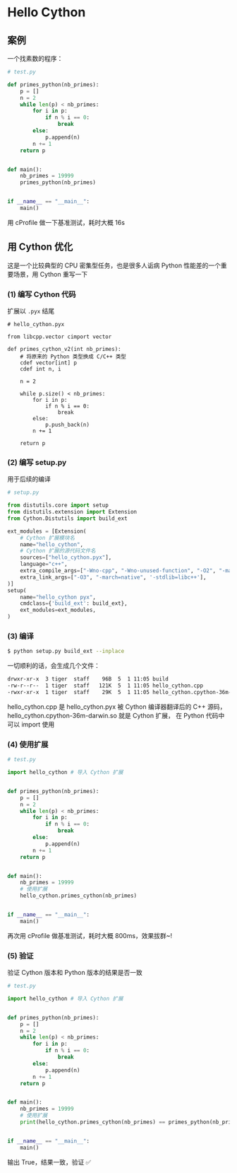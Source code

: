 # Hello Cython

## 案例

一个找素数的程序：

```Python
# test.py

def primes_python(nb_primes):
    p = []
    n = 2
    while len(p) < nb_primes:
        for i in p:
            if n % i == 0:
                break
        else:
            p.append(n)
        n += 1
    return p


def main():
    nb_primes = 19999
    primes_python(nb_primes)


if __name__ == "__main__":
    main()
```

用 cProfile 做一下基准测试，耗时大概 16s

## 用 Cython 优化

这是一个比较典型的 CPU 密集型任务，也是很多人诟病 Python 性能差的一个重要场景，用 Cython 重写一下

### (1) 编写 Cython 代码

扩展以 `.pyx` 结尾

```Cython
# hello_cython.pyx

from libcpp.vector cimport vector

def primes_cython_v2(int nb_primes):
    # 将原来的 Python 类型换成 C/C++ 类型
    cdef vector[int] p
    cdef int n, i

    n = 2

    while p.size() < nb_primes:
        for i in p:
            if n % i == 0:
                break
        else:
            p.push_back(n)
        n += 1

    return p
```

### (2) 编写 setup.py

用于后续的编译

```Python
# setup.py

from distutils.core import setup
from distutils.extension import Extension
from Cython.Distutils import build_ext

ext_modules = [Extension(
    # Cython 扩展模块名
    name="hello_cython",
    # Cython 扩展的源代码文件名
    sources=["hello_cython.pyx"],
    language="c++",
    extra_compile_args=["-Wno-cpp", "-Wno-unused-function", "-O2", "-march=native", '-stdlib=libc++', '-std=c++11'],
    extra_link_args=["-O3", "-march=native", '-stdlib=libc++'],
)]
setup(
    name="hello_cython pyx",
    cmdclass={'build_ext': build_ext},
    ext_modules=ext_modules,
)
```

### (3) 编译

```bash
$ python setup.py build_ext --inplace
```

一切顺利的话，会生成几个文件：

```bash
drwxr-xr-x  3 tiger  staff    96B  5  1 11:05 build
-rw-r--r--  1 tiger  staff   121K  5  1 11:05 hello_cython.cpp
-rwxr-xr-x  1 tiger  staff    29K  5  1 11:05 hello_cython.cpython-36m-darwin.so
```

hello_cython.cpp 是 hello_cython.pyx 被 Cython 编译器翻译后的 C++ 源码，hello_cython.cpython-36m-darwin.so 就是 Cython 扩展，
在 Python 代码中可以 import 使用

### (4) 使用扩展

```Python
# test.py

import hello_cython # 导入 Cython 扩展


def primes_python(nb_primes):
    p = []
    n = 2
    while len(p) < nb_primes:
        for i in p:
            if n % i == 0:
                break
        else:
            p.append(n)
        n += 1
    return p


def main():
    nb_primes = 19999
    # 使用扩展
    hello_cython.primes_cython(nb_primes)


if __name__ == "__main__":
    main()
```

再次用 cProfile 做基准测试，耗时大概 800ms，效果拔群~!

### (5) 验证

验证 Cython 版本和 Python 版本的结果是否一致

```python
# test.py

import hello_cython # 导入 Cython 扩展


def primes_python(nb_primes):
    p = []
    n = 2
    while len(p) < nb_primes:
        for i in p:
            if n % i == 0:
                break
        else:
            p.append(n)
        n += 1
    return p


def main():
    nb_primes = 19999
    # 使用扩展
    print(hello_cython.primes_cython(nb_primes) == primes_python(nb_primes))


if __name__ == "__main__":
    main()
```

输出 True，结果一致，验证 ✅

